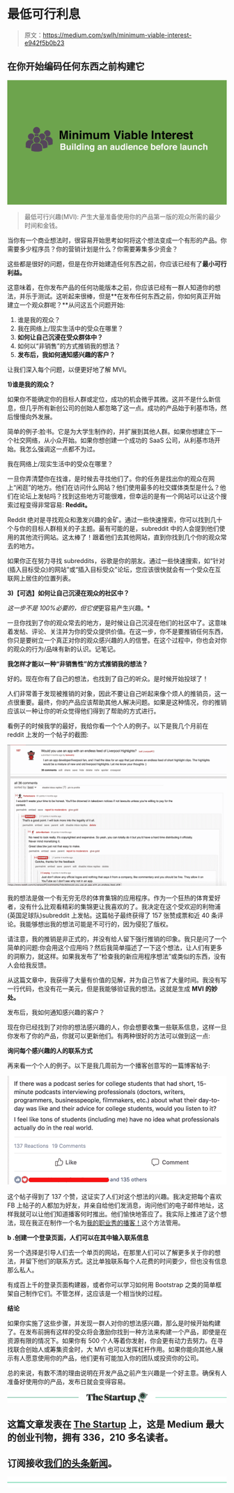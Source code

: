 # 最低可行利息

> 原文：<https://medium.com/swlh/minimum-viable-interest-e942f5b0b23>

## 在你开始编码任何东西之前构建它

![](img/d70b61a1598622022c53e15c8da6074e.png)

> 最低可行兴趣(MVI): 产生大量准备使用你的产品第一版的观众所需的最少时间和金钱。

当你有一个商业想法时，很容易开始思考如何将这个想法变成一个有形的产品。你需要多少程序员？你的营销计划是什么？你需要筹集多少资金？

这些都是很好的问题，但是在你开始建造任何东西之前，你应该已经有了**最小可行利益。**

这意味着，在你发布产品的任何功能版本之前，你应该已经有一群人知道你的想法，并乐于测试。这听起来很棒，但是**在发布任何东西之前，你如何真正开始建立一个观众群呢？**从问这五个问题开始:

1.  谁是我的观众？
2.  我在网络上/现实生活中的受众在哪里？
3.  **如何让自己沉浸在受众群体中？**
4.  如何以“非销售”的方式推销我的想法？
5.  **发布后，我如何通知感兴趣的客户？**

让我们深入每个问题，以便更好地了解 MVI。

**1)谁是我的观众？**

如果你不能确定你的目标人群或定位，成功的机会微乎其微。这并不是什么新信息，但几乎所有新创公司的创始人都忽略了这一点。成功的产品始于利基市场，然后慢慢向外发展。

简单的例子:脸书。它是为大学生制作的，并扩展到其他人群。如果你想建立下一个社交网络，从小众开始。如果你想创建一个成功的 SaaS 公司，从利基市场开始。我怎么强调这一点都不为过。

我在网络上/现实生活中的受众在哪里？

一旦你弄清楚你在找谁，是时候去寻找他们了。你的任务是找出你的观众在网上“闲逛”的地方。他们在访问什么网站？他们使用最多的社交媒体类型是什么？他们在论坛上发帖吗？找到这些地方可能很难，但幸运的是有一个网站可以让这个搜索过程变得非常容易: **Reddit。**

Reddit 绝对是寻找观众和激发兴趣的金矿。通过一些快速搜索，你可以找到几十个与你的目标人群相关的子主题。最有可能的是，subreddit 中的人会提到他们使用的其他流行网站。这太棒了！跟着他们去其他网站，直到你找到几个你的观众常去的地方。

如果你正在努力寻找 subreddits，谷歌是你的朋友。通过一些快速搜索，如“针对(插入目标受众)的网站”或“插入目标受众”论坛，您应该很快就会有一个受众在互联网上居住的位置列表。

**3)【可选】如何让自己沉浸在观众的社区中？**

*这一步不是 100%必要的，但它使*更容易产生兴趣。*

一旦你找到了你的观众常去的地方，是时候让自己沉浸在他们的社区中了。这意味着发帖、评论、关注并为你的受众提供价值。在这一步，你不是要推销任何东西，你只是要树立一个真正对你的观众感兴趣的人的信誉。在这个过程中，你也会对你的观众的行为/品味有新的认识。记笔记。

**我怎样才能以一种“非销售性”的方式推销我的想法？**

好的。现在你有了自己的想法，也找到了自己的听众。是时候开始投球了！

人们非常善于发现被推销的对象，因此不要让自己听起来像个烦人的推销员，这一点很重要。最终，你的产品应该帮助其他人解决问题。如果是这种情况，你的推销应该以一种让你的听众觉得他们得到了帮助的方式进行。

看例子的时候我学的最好，我给你看一个个人的例子。以下是我几个月前在 reddit 上发的一个帖子的截图:

![](img/03350d6fa337ddf24e15892ba81bc987.png)

我的想法是做一个有无穷无尽的体育集锦的应用程序。作为一个狂热的体育爱好者，没有什么比观看精彩的集锦更让我喜欢的了。我决定在这个受欢迎的利物浦(英国足球队)subreddit 上发帖。这篇帖子最终获得了 157 张赞成票和近 40 条评论。我能够想出我的想法可能是不可行的，因为侵犯了版权。

请注意，我的推销是非正式的，并没有给人留下强行推销的印象。我只是问了一个简单的问题:你会用这个应用吗？然后我简单描述了一下这个想法，让人们有更多的洞察力，就这样。如果我发布了“检查我的新应用程序想法”或类似的东西，没有人会给我反馈。

从这篇文章中，我获得了大量有价值的见解，并为自己节省了大量时间。我没有写一行代码，也没有花一美元，但是我能够验证我的想法。这就是生成 **MVI 的妙处。**

发布后，我如何通知感兴趣的客户？

现在你已经找到了对你的想法感兴趣的人，你会想要收集一些联系信息，这样一旦你发布了你的产品，你就可以更新他们。有两种很好的方法可以做到这一点:

**询问每个感兴趣的人的联系方式**

再来看一个个人的例子。以下是我几周前为一个播客创意写的一篇博客帖子:

![](img/5e611cea114d136013b26a837f462b5d.png)

这个帖子得到了 137 个赞，这证实了人们对这个想法的兴趣。我决定把每个喜欢 FB 上帖子的人都加为好友，并亲自给他们发消息，询问他们的电子邮件地址，这样我就可以让他们知道播客何时推出。他们愉快地答应了。我实际上推进了这个想法，现在我正在制作一个名为[我的职业秀的播客！](http://www.mycareershow.com/)这个方法管用。

**b .创建一个登录页面，人们可以在其中输入联系信息**

另一个选择是引导人们去一个单页的网站，在那里人们可以了解更多关于你的想法，并留下他们的联系方式。这比单独联系每个人花费的时间要少，但也没有信息那么私人。

有成百上千的登录页面构建器，或者你可以学习如何用 Bootstrap 之类的简单框架自己制作它们。不管怎样，这应该是一个相当快的过程。

**结论**

如果你实施了这些步骤，并发现一群人对你的想法感兴趣，那么是时候开始构建了。在发布前拥有这样的受众将会激励你找到一种方法来构建一个产品，即使是在资源有限的情况下。如果你有 500 个人等着你发射，你会更有动力去努力。在寻找联合创始人或筹集资金时，大 MVI 也可以发挥杠杆作用。如果你能向其他人展示有人愿意使用你的产品，他们更有可能加入你的团队或投资你的公司。

总的来说，有数不清的理由说明在开发产品之前产生兴趣是一个好主意。确保有人准备好使用你的产品，发布日就会变得容易。

[![](img/308a8d84fb9b2fab43d66c117fcc4bb4.png)](https://medium.com/swlh)

## 这篇文章发表在 [The Startup](https://medium.com/swlh) 上，这是 Medium 最大的创业刊物，拥有 336，210 多名读者。

## 订阅接收[我们的头条新闻](http://growthsupply.com/the-startup-newsletter/)。

[![](img/b0164736ea17a63403e660de5dedf91a.png)](https://medium.com/swlh)